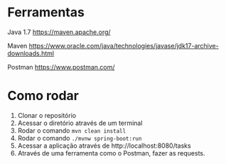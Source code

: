 # Ferramentas
 
 Java 1.7 https://maven.apache.org/
 
 Maven https://www.oracle.com/java/technologies/javase/jdk17-archive-downloads.html

 Postman https://www.postman.com/

 # Como rodar

 1. Clonar o repositório
 2. Acessar o diretório através de um terminal
 3. Rodar o comando `mvn clean install`
 4. Rodar o comando `./mvnw spring-boot:run`
 5. Acessar a aplicação através de http://localhost:8080/tasks
 6. Através de uma ferramenta como o Postman, fazer as requests.
